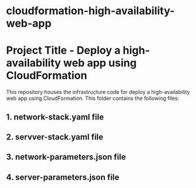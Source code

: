 # cloudformation-high-availability-web-app

# Project Title - Deploy a high-availability web app using CloudFormation

This repository houses the infrastructure code for deploy a high-availability web app using CloudFormation.
This folder contains the following files:

## 1. network-stack.yaml file

## 2. servver-stack.yaml file

## 3. network-parameters.json file

## 4. server-parameters.json file
